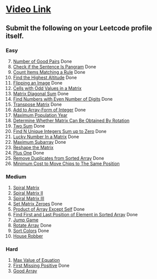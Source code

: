 # [Video Link](https://youtu.be/n60Dn0UsbEk)

## Submit the following on your Leetcode profile itself.

### Easy

7. [Number of Good Pairs](https://leetcode.com/problems/number-of-good-pairs/)  Done
10. [Check if the Sentence Is Pangram](https://leetcode.com/problems/check-if-the-sentence-is-pangram/) Done
11. [Count Items Matching a Rule](https://leetcode.com/problems/count-items-matching-a-rule/) Done
12. [Find the Highest Altitude](https://leetcode.com/problems/find-the-highest-altitude/) Done
13. [Flipping an Image](https://leetcode.com/problems/flipping-an-image/) Done
14. [Cells with Odd Values in a Matrix](https://leetcode.com/problems/cells-with-odd-values-in-a-matrix/) 
15. [Matrix Diagonal Sum](https://leetcode.com/problems/matrix-diagonal-sum/) Done
16. [Find Numbers with Even Number of Digits](https://leetcode.com/problems/find-numbers-with-even-number-of-digits/) Done
17. [Transpose Matrix](https://leetcode.com/problems/transpose-matrix/) Done
18. [Add to Array-Form of Integer](https://leetcode.com/problems/add-to-array-form-of-integer/) Done
19. [Maximum Population Year](https://leetcode.com/problems/maximum-population-year/) 
20. [Determine Whether Matrix Can Be Obtained By Rotation](https://leetcode.com/problems/determine-whether-matrix-can-be-obtained-by-rotation/)
21. [Two Sum](https://leetcode.com/problems/two-sum/) Done
22. [Find N Unique Integers Sum up to Zero](https://leetcode.com/problems/find-n-unique-integers-sum-up-to-zero/) Done
23. [Lucky Number In a Matrix](https://leetcode.com/problems/lucky-numbers-in-a-matrix/) Done
24. [Maximum Subarray](https://leetcode.com/problems/maximum-subarray/) Done
25. [Reshape the Matrix](https://leetcode.com/problems/reshape-the-matrix/)
26. [Plus One](https://leetcode.com/problems/plus-one/) Done
27. [Remove Duplicates from Sorted Array](https://leetcode.com/problems/remove-duplicates-from-sorted-array/) Done
28. [Minimum Cost to Move Chips to The Same Position](https://leetcode.com/problems/minimum-cost-to-move-chips-to-the-same-position/)

### Medium
1. [Spiral Matrix](https://leetcode.com/problems/spiral-matrix/)
2. [Spiral Matrix II](https://leetcode.com/problems/spiral-matrix-ii/)
3. [Spiral Matrix III](https://leetcode.com/problems/spiral-matrix-iii/)
4. [Set Matrix Zeroes](https://leetcode.com/problems/set-matrix-zeroes/) Done
5. [Product of Array Except Self](https://leetcode.com/problems/product-of-array-except-self/) Done 
6. [Find First and Last Position of Element in Sorted Array](https://leetcode.com/problems/find-first-and-last-position-of-element-in-sorted-array/) Done
7. [Jump Game](https://leetcode.com/problems/jump-game/)
8. [Rotate Array](https://leetcode.com/problems/rotate-array/) Done
9. [Sort Colors](https://leetcode.com/problems/sort-colors/) Done
10. [House Robber](https://leetcode.com/problems/house-robber/)

### Hard
1. [Max Value of Equation](https://leetcode.com/problems/max-value-of-equation/)
2. [First Missing Positive](https://leetcode.com/problems/first-missing-positive/) Done
3. [Good Array](https://leetcode.com/problems/check-if-it-is-a-good-array/)
